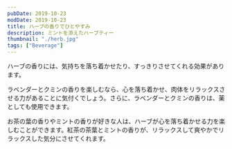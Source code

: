 ```yaml
---
pubDate: 2019-10-23
modDate: 2019-10-23
title: ハーブの香りでひとやすみ
description: ミントを添えたハーブティー
thumbnail: "./herb.jpg"
tags: ["Beverage"]
---
```


ハーブの香りには、気持ちを落ち着かせたり、すっきりさせてくれる効果があります。

ラベンダーとクミンの香りを楽しむなら、心を落ち着かせ、肉体をリラックスさせる力があることに気付くでしょう。さらに、ラベンダーとクミンの香りは、薬としても使用できます。

お茶の葉の香りやミントの香りが好きな人は、ハーブが心を落ち着かせる力を楽しむことができます。紅茶の茶葉とミントの香りが、リラックスして爽やかでリラックスした気分にさせてくれます。
